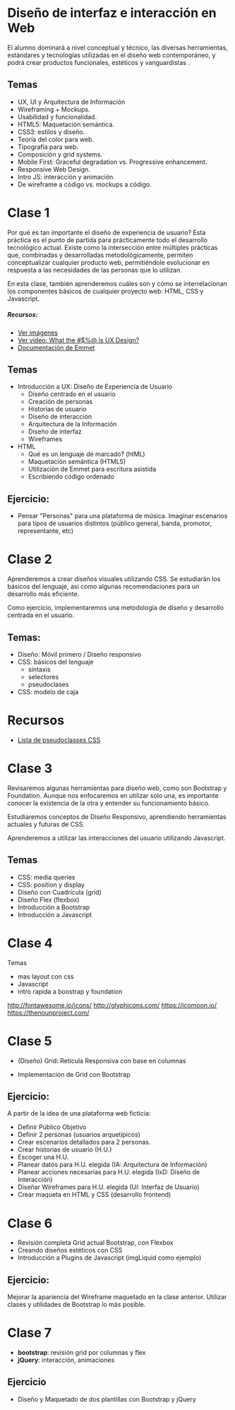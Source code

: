 # Diseño de interfaz e interacción en Web

El alumno dominará a nivel conceptual y técnico, las diversas herramientas, estándares y tecnologías utilizadas en el diseño web contemporáneo, y podrá crear productos funcionales, estéticos y vanguardistas .


## Temas

- UX, UI y Arquitectura de Información
- Wireframing + Mockups.
- Usabilidad y funcionalidad.
- HTML5: Maquetación semántica.
- CSS3: estilos y diseño.
- Teoría del color para web.
- Tipografía para web.
- Composición y grid systems.
- Mobile First: Graceful degradation vs. Progressive enhancement.
- Responsive Web Design.
- Intro JS: interacción y animación.
- De wireframe a código vs. mockups a código.




# Clase 1

Por qué es tan importante el diseño de experiencia de usuario? Esta práctica es el punto de partida para prácticamente todo el desarrollo tecnológico actual. Existe como la intersección entre múltiples prácticas que, combinadas y desarrolladas metodológicamente, permiten conceptualizar cualquier producto web, permitiéndole evolucionar en respuesta a las necesidades de las personas que lo utilizan.

En esta clase, también aprenderemos cuáles son y cómo se interrelacionan los componentes básicos de cualquier proyecto web: HTML, CSS y Javascript.

##### Recursos:

- [Ver imágenes](../master/clase1/recursos/img)
- [Ver video: What the #$%@ is UX Design?](https://www.youtube.com/watch?v=Ovj4hFxko7c)
- [Documentación de Emmet](https://emmet.io)

## Temas

- Introducción a UX: Diseño de Experiencia de Usuario
   - Diseño centrado en el usuario
   - Creación de personas
   - Historias de usuario
   - Diseño de interacción
   - Arquitectura de la Información
   - Diseño de interfaz
   - Wireframes
- HTML
   - Qué es un lenguaje de marcado? (htML)
   - Maquetación semántica (HTML5)
   - Utilización de Emmet para escritura asistida
   - Escribiendo código ordenado


## Ejercicio:

- Pensar "Personas" para una plataforma de música. Imaginar escenarios para tipos de usuarios distintos (público general, banda, promotor, representante, etc)






# Clase 2

Aprenderemos a crear diseños visuales utilizando CSS. Se estudiarán los básicos del lenguaje, así como algunas recomendaciones para un desarrollo más eficiente.

Como ejercicio, implementaremos una metodología de diseño y desarrollo centrada en el usuario.



## Temas:

- Diseño: Móvil primero / Diseño responsivo
- CSS: básicos del lenguaje
  - sintaxis
  - selectores
  - pseudoclases
- CSS: modelo de caja

# Recursos

- [Lista de pseudoclasses CSS](https://www.w3schools.com/css/css_pseudo_classes.asp)


# Clase 3


Revisaremos algunas herramientas para diseño web, como son Bootstrap y Foundation. Aunque nos enfocaremos en utilizar solo una, es importante conocer la existencia de la otra y entender su funcionamiento básico.

Estudiaremos conceptos de Diseño Responsivo, aprendiendo herramientas actuales y futuras de CSS.

Aprenderemos a utilizar las interacciones del usuario utilizando Javascript.

## Temas
- CSS: media queries
- CSS: position y display
- Diseño con Cuadrícula (grid)
- Diseño Flex (flexbox)
- Introducción a Bootstrap
- Introducción a Javascript


# Clase 4

Temas
- mas layout con css
- Javascript
- intro rapida a boostrap y foundation


http://fontawesome.io/icons/
http://glyphicons.com/
https://icomoon.io/
https://thenounproject.com/


# Clase 5

- (Diseño) Grid: Retícula Responsiva con base en columnas

- Implementación de Grid con Bootstrap


## Ejercicio:

A partir de la idea de una plataforma web ficticia:

- Definir Público Objetivo
- Definir 2 personas (usuarios arquetípicos)
- Crear escenarios detallados para 2 personas.
- Crear historias de usuario (H.U.)
- Escoger una H.U.
- Planear datos para H.U. elegida (IA: Arquitectura de Información)
- Planear acciones necesarias para H.U. elegida (IxD: Diseño de Interacción)
- Diseñar Wireframes para H.U. elegida (UI: Interfaz de Usuario)
- Crear maqueta en HTML y CSS (desarrollo frontend)



# Clase 6

- Revisión completa Grid actual Bootstrap, con Flexbox
- Creando diseños estéticos con CSS
- Introducción a Plugins de Javascript (imgLiquid como ejemplo)

## Ejercicio:

Mejorar la apariencia del Wireframe maquetado en la clase anterior. Utilizar clases y utilidades de Bootstrap lo más posible.



# Clase 7

- **bootstrap**: revisión grid por columnas y flex
- **jQuery**: interacción, animaciones


## Ejercicio

- Diseño y Maquetado de dos plantillas con Bootstrap y jQuery
